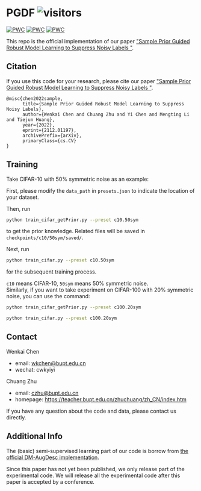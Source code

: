 # PGDF ![visitors](https://visitor-badge.glitch.me/badge?page_id=bupt-ai-cz.PGDF)
[![PWC](https://img.shields.io/endpoint.svg?url=https://paperswithcode.com/badge/sample-prior-guided-robust-model-learning-to/image-classification-on-mini-webvision-1-0)](https://paperswithcode.com/sota/image-classification-on-mini-webvision-1-0?p=sample-prior-guided-robust-model-learning-to)  [![PWC](https://img.shields.io/endpoint.svg?url=https://paperswithcode.com/badge/sample-prior-guided-robust-model-learning-to/image-classification-on-clothing1m)](https://paperswithcode.com/sota/image-classification-on-clothing1m?p=sample-prior-guided-robust-model-learning-to)  [![PWC](https://img.shields.io/endpoint.svg?url=https://paperswithcode.com/badge/sample-prior-guided-robust-model-learning-to/image-classification-on-cifar-10-with-noisy)](https://paperswithcode.com/sota/image-classification-on-cifar-10-with-noisy?p=sample-prior-guided-robust-model-learning-to)

This repo is the official implementation of our paper ["Sample Prior Guided Robust Model Learning to Suppress Noisy Labels
"](https://arxiv.org/abs/2112.01197).

## Citation
If you use this code for your research, please cite our paper ["Sample Prior Guided Robust Model Learning to Suppress Noisy Labels
"](https://arxiv.org/abs/2112.01197).

```
@misc{chen2022sample,
      title={Sample Prior Guided Robust Model Learning to Suppress Noisy Labels}, 
      author={Wenkai Chen and Chuang Zhu and Yi Chen and Mengting Li and Tiejun Huang},
      year={2022},
      eprint={2112.01197},
      archivePrefix={arXiv},
      primaryClass={cs.CV}
}
```


## Training
Take CIFAR-10 with 50% symmetric noise as an example:

First, please modify the `data_path` in ``presets.json`` to indicate the location of your dataset.

Then, run
```bash
python train_cifar_getPrior.py --preset c10.50sym
```
to get the prior knowledge. Related files will be saved in ``checkpoints/c10/50sym/saved/``.

Next, run
```bash
python train_cifar.py --preset c10.50sym
```
for the subsequent training process.

``c10`` means CIFAR-10, ``50sym`` means 50% symmetric noise.  
Similarly, if you want to take experiment on CIFAR-100 with 20% symmetric noise, you can use the command:
```bash
python train_cifar_getPrior.py --preset c100.20sym
```
```bash
python train_cifar.py --preset c100.20sym
```



## Contact

Wenkai Chen
- email: wkchen@bupt.edu.cn
- wechat: cwkyiyi

Chuang Zhu
- email: czhu@bupt.edu.cn
- homepage: https://teacher.bupt.edu.cn/zhuchuang/zh_CN/index.htm

If you have any question about the code and data, please contact us directly.


## Additional Info
The (basic) semi-supervised learning part of our code is borrow from [the official DM-AugDesc implementation](https://github.com/KentoNishi/Augmentation-for-LNL/).

Since this paper has not yet been published, we only release part of the experimental code. We will release all the experimental code after this paper is accepted by a conference.
